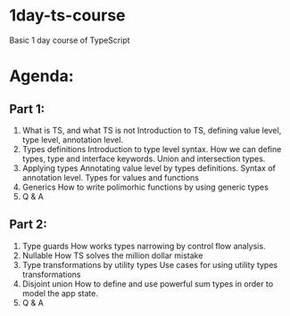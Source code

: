 # 1day-ts-course
Basic 1 day course of TypeScript


# Agenda:

## Part 1:
1. What is TS, and what TS is not
Introduction to TS, defining value level, type level, annotation level.
2. Types definitions
Introduction to type level syntax. 
How we can define types, type and interface keywords. Union and intersection types.
3. Applying types
Annotating value level by types definitions. Syntax of annotation level.
Types for values and functions
4. Generics
How to write polimorhic functions by using generic types
5. Q & A
## Part 2:
1. Type guards
How works types narrowing by control flow analysis.
2. Nullable
How TS solves the million dollar mistake
3. Type transformations by utility types
Use cases for using utility types transformations
4. Disjoint union
How to define and use powerful sum types in order to model the app state.
5. Q & A